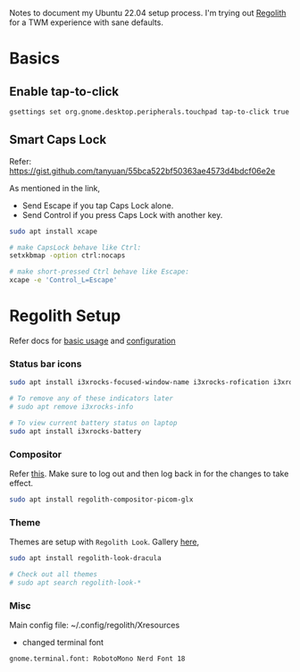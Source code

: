 Notes to document my Ubuntu 22.04 setup process. I'm trying out [Regolith](https://regolith-desktop.com) for a TWM experience with sane defaults.

# Basics

## Enable tap-to-click
```bash
gsettings set org.gnome.desktop.peripherals.touchpad tap-to-click true
```

## Smart Caps Lock
Refer: https://gist.github.com/tanyuan/55bca522bf50363ae4573d4bdcf06e2e

As mentioned in the link, 
- Send Escape if you tap Caps Lock alone.
- Send Control if you press Caps Lock with another key.

```bash
sudo apt install xcape

# make CapsLock behave like Ctrl:
setxkbmap -option ctrl:nocaps

# make short-pressed Ctrl behave like Escape:
xcape -e 'Control_L=Escape'
```

# Regolith Setup
Refer docs for [basic usage](https://regolith-desktop.com/docs/using-regolith/basics/) and [configuration](https://regolith-desktop.com/docs/using-regolith/configuration/)

### Status bar icons 
```bash
sudo apt install i3xrocks-focused-window-name i3xrocks-rofication i3xrocks-info i3xrocks-app-launcher i3xrocks-memory

# To remove any of these indicators later
# sudo apt remove i3xrocks-info

# To view current battery status on laptop
sudo apt install i3xrocks-battery
```

### Compositor
Refer [this](https://regolith-desktop.com/docs/howtos/customize-compositor/). Make sure to log out and then log back in for the changes to take effect.
```bash
sudo apt install regolith-compositor-picom-glx
```

### Theme
Themes are setup with `Regolith Look`. Gallery [here](https://regolith-linux.org/docs/reference/looks/),

```bash
sudo apt install regolith-look-dracula

# Check out all themes
# sudo apt search regolith-look-*
```

### Misc
Main config file: ~/.config/regolith/Xresources
- changed terminal font
```
gnome.terminal.font: RobotoMono Nerd Font 18
```
